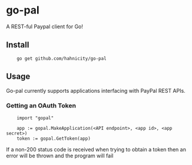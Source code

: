 go-pal
======

A REST-ful Paypal client for Go!

## Install

        go get github.com/hahnicity/go-pal

## Usage
Go-pal currently supports applications interfacing with PayPal REST APIs. 

### Getting an OAuth Token
        
        import "gopal"

        app := gopal.MakeApplication(<API endpoint>, <app id>, <app secret>)
        token := gopal.GetToken(app)

If a non-200 status code is received when trying to obtain a token then an
error will be thrown and the program will fail
